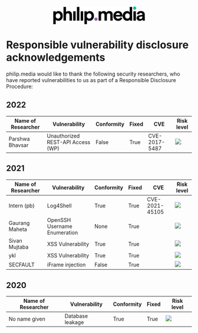 <p align="center">
<img src="https://raw.githubusercontent.com/philip-media/security-policy/main/pmd.svg" alt="philip.media" width="250" align="center">
</p>

# Responsible vulnerability disclosure acknowledgements

philip.media would like to thank the following security researchers, who have reported vulnerabilities to us as part of a Responsible Disclosure Procedure:

## 2022

| Name of Researcher 	| Vulnerability                	| Conformity 	| Fixed 	| CVE | Risk level |
|--------------------	|------------------------------	|------------	|-------	|----- |----|
|Parshwa Bhavsar    	| Unauthorized REST-API Access (WP) 	| False       	| True  	| CVE-2017-5487 | <img src="https://cldsi.de/bot/vuln/medium.svg" height="30"> 

## 2021

| Name of Researcher 	| Vulnerability                	| Conformity 	| Fixed 	| CVE | Risk level |
|--------------------	|------------------------------	|------------	|-------	|---- |----- |
| Intern (pb)         | Log4Shell                     | True        | True    |CVE-2021-45105 | <img src="https://cldsi.de/bot/vuln/high.svg" height="30">
| Gaurang Maheta     	| OpenSSH Username Enumeration 	| None       	| True  	| |<img src="https://cldsi.de/bot/vuln/medium.svg" height="30">
| Sivan Mujtaba      	| XSS Vulnerability            	| True        | True  	| |<img src="https://cldsi.de/bot/vuln/low.svg" height="30">
| ykl                	| XSS Vulnerability            	| True        | True  	| |<img src="https://cldsi.de/bot/vuln/low.svg" height="30">
| SECFAULT           	| iFrame injection             	| False      	| True  	| |<img src="https://cldsi.de/bot/vuln/medium.svg" height="30">

## 2020

| Name of Researcher 	| Vulnerability                	| Conformity 	| Fixed 	| Risk level |
|--------------------	|------------------------------	|------------	|-------	|----- |
| No name given     	| Database leakage             	| True       	| True  	| <img src="https://cldsi.de/bot/vuln/high.svg" height="30">
